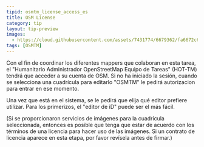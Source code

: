 ```yaml
---
tipid: osmtm_license_access_es
title: OSM License
category: tip
layout: tip-preview
images:
  - https://cloud.githubusercontent.com/assets/7431774/6679362/fa6672c6-cc1c-11e4-85a4-d51e5da60523.gif
tags: [OSMTM]
---
```


Con el fin de coordinar los diferentes mappers que colaboran en esta tarea, el "Humanitario Administrador OpenStreetMap Equipo de Tareas" (HOT-TM) tendrá que acceder a su cuenta de OSM. Si no ha iniciado la sesión, cuando se selecciona una cuadrícula para editarlo "OSMTM"  le pedirá autorizacion para  entrar en ese momento.

Una vez que está en el sistema, se le pedirá que elija qué editor prefiere utilizar. Para los primerizos, el "editor de iD" puede ser el más fácil.

(Si se proporcionaron servicios de imágenes para la cuadrícula seleccionada, entonces  es posible que tenga que estar de acuerdo con los términos de una licencia para hacer uso de las imágenes. Si un contrato de licencia aparece en esta etapa, por favor revísela antes de firmar.)

